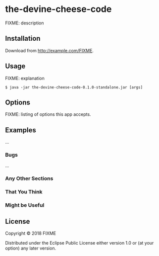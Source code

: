 # the-devine-cheese-code

FIXME: description

## Installation

Download from http://example.com/FIXME.

## Usage

FIXME: explanation

    $ java -jar the-devine-cheese-code-0.1.0-standalone.jar [args]

## Options

FIXME: listing of options this app accepts.

## Examples

...

### Bugs

...

### Any Other Sections
### That You Think
### Might be Useful

## License

Copyright © 2018 FIXME

Distributed under the Eclipse Public License either version 1.0 or (at
your option) any later version.
